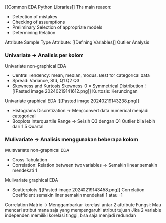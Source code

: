 [[Common EDA Python Libraries]]
The main reason:
- Detection of mistakes
- Checking of assumptions
- Preliminary Selection of appropriate models
- Determining Relation

Attribute
Sample
Type Attribute: [[Defining Variables]]
Outlier Analysis

### Univariate -> Analisis per kolom
Univariate non-graphical EDA
- Central Tendency: mean, median, modus. Best for categorical data
- Spread: Variance, Std, Q1 Q2 Q3 
- Skewness and Kurtosis
  Skewness: 0 = Symmetrical Distribution
![[Pasted image 20240219141612.png]]
	Kurtosis: Keruncingan


Univariate graphical EDA
![[Pasted image 20240219143238.png]]
- Histograms 
	Discretization -> Mengconvert data numerical menjadi categorical 
- Boxplots
	Interquartile Range -> Selisih Q3 dengan Q1
	Outlier bila lebih dari 1.5 Quartal


### Mulivariate -> Analisis menggunakan beberapa kolom
Multivariate non-graphical EDA
- Cross Tabulation
- Correlation: Relation between two variables -> Semakin linear semakin mendekati 1

Mulivariate graphical EDA
- Scatterplots
![[Pasted image 20240219143458.png]]
Correlation Coefficient semakin liner semakin mendekati 1 atau -1

Correlation Matrix -> Menggambarkan korelasi antar 2 attribute
Fungsi: Mau mencari atribut mana saja yang mempengaruhi atribut tujuan
Jika 2 variable independen memiliki korelasi tinggi, bisa saja menjadi redundan